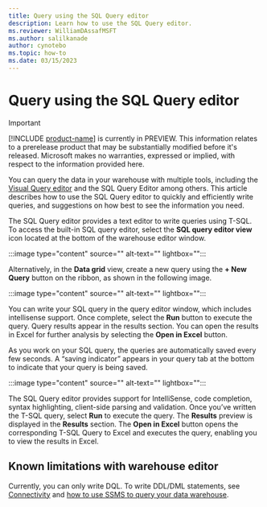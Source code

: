 ```yaml
---
title: Query using the SQL Query editor
description: Learn how to use the SQL Query editor.
ms.reviewer: WilliamDAssafMSFT
ms.author: salilkanade
author: cynotebo
ms.topic: how-to
ms.date: 03/15/2023
---
```


# Query using the SQL Query editor

> [!IMPORTANT]
> [!INCLUDE [product-name](../includes/product-name.md)] is currently in PREVIEW. This information relates to a prerelease product that may be substantially modified before it's released. Microsoft makes no warranties, expressed or implied, with respect to the information provided here.

You can query the data in your warehouse with multiple tools, including the [Visual Query editor](visual-query-editor.md) and the SQL Query Editor among others. This article describes how to use the SQL Query editor to quickly and efficiently write queries, and suggestions on how best to see the information you need.

The SQL Query editor provides a text editor to write queries using T-SQL. To access the built-in SQL query editor, select the **SQL query editor view** icon located at the bottom of the warehouse editor window.

:::image type="content" source="" alt-text="" lightbox="":::

Alternatively, in the **Data grid** view, create a new query using the **+ New Query** button on the ribbon, as shown in the following image.

:::image type="content" source="" alt-text="" lightbox="":::

You can write your SQL query in the query editor window, which includes intellisense support. Once complete, select the **Run** button to execute the query. Query results appear in the results section. You can open the results in Excel for further analysis by selecting the **Open in Excel** button.

As you work on your SQL query, the queries are automatically saved every few seconds. A “saving indicator” appears in your query tab at the bottom to indicate that your query is being saved.

:::image type="content" source="" alt-text="" lightbox="":::

The SQL Query editor provides support for IntelliSense, code completion, syntax highlighting, client-side parsing and validation. Once you’ve written the T-SQL query, select **Run** to execute the query. The **Results** preview is displayed in the **Results** section. The **Open in Excel** button opens the corresponding T-SQL Query to Excel and executes the query, enabling you to view the results in Excel.

## Known limitations with warehouse editor

Currently, you can only write DQL. To write DDL/DML statements, see [Connectivity](../placeholder.md) and [how to use SSMS to query your data warehouse](../placeholder.md).
